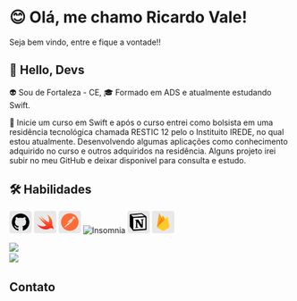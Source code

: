 
# 😊 Olá, me chamo Ricardo Vale!

Seja bem vindo, entre e fique a vontade!!


## 🚀 Hello, Devs

👽 Sou de Fortaleza - CE, 🎓 Formado em ADS e atualmente estudando Swift.

🎒 Inicie um curso em Swift e após o curso entrei como bolsista em uma residência tecnológica chamada RESTIC 12 pelo o Instituito IREDE, no qual estou atualmente. Desenvolvendo algumas aplicações como conhecimento adquirido no curso e outros adquiridos na residência. Alguns projeto irei subir no meu GitHub e deixar disponivel para consulta e estudo.


## 🛠 Habilidades
<img alt="Github" height="40" width="40" src="https://github.com/gui-bus/TechIcons/blob/main/Light/Github.svg">  <img alt="Swift" height="40" width="40" src="https://github.com/gui-bus/TechIcons/blob/main/Light/Swift.svg"> <img alt="Postman" height="40" width="40" src="https://github.com/gui-bus/TechIcons/blob/main/Light/Postman.svg">
<img alt="Insomnia" height="40" width="40" src="https://cdn.jsdelivr.net/gh/devicons/devicon@latest/icons/insomnia/insomnia-original.svg">  <img alt="Notion" height="40" width="40" src="https://github.com/gui-bus/TechIcons/blob/main/Light/Notion.svg">  <img alt="Firebase" height="40" width="40" src="https://github.com/gui-bus/TechIcons/blob/main/Light/Firebase.svg"> 
          

<div>
<a href="https://github.com/ricardosvale">
<img aling="left" loading="lazy" height="180em" src="https://github-readme-stats.vercel.app/api/top-langs/?username=ricardosvale&layout=compact&langs_count=7&theme=dracula"/>
</a></div><div>
<img aling="right" loading="lazy" height="180em" src="https://github-readme-stats.vercel.app/api?username=ricardosvale&show_icons=true&theme=dracula&include_all_commits=true&count_private=true"/>
</div>


          
## Contato


<!---
ricardosvale/ricardosvale is a ✨ special ✨ repository because its `README.md` (this file) appears on your GitHub profile.
You can click the Preview link to take a look at your changes.
--->
